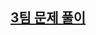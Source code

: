 ## [3팀 문제 풀이](https://colab.research.google.com/drive/1KJOoAdZo69fY4vSYJEoeAQdF7vPe0YDQ?usp=sharing)
